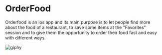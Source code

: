 # OrderFood
Orderfood is an ios app and its main purpose is to let people find more about the food of a restaurant, to save some items
at the "Favorites" session and to give them the opportunity to order their food fast and easy with different ways.

![giphy](https://user-images.githubusercontent.com/18017039/66670808-4b415100-ec63-11e9-8a2c-22eab33905ec.gif)
